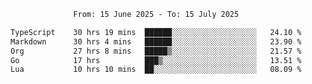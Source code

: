 <div align="center">
<p style="text-align: center;">
<!--START_SECTION:waka-->

```txt
From: 15 June 2025 - To: 15 July 2025

TypeScript    30 hrs 19 mins  ██████░░░░░░░░░░░░░░░░░░░   24.10 %
Markdown      30 hrs 4 mins   ██████░░░░░░░░░░░░░░░░░░░   23.90 %
Org           27 hrs 8 mins   █████▒░░░░░░░░░░░░░░░░░░░   21.57 %
Go            17 hrs          ███▒░░░░░░░░░░░░░░░░░░░░░   13.51 %
Lua           10 hrs 10 mins  ██░░░░░░░░░░░░░░░░░░░░░░░   08.09 %
```

<!--END_SECTION:waka-->
</p>
</div>
